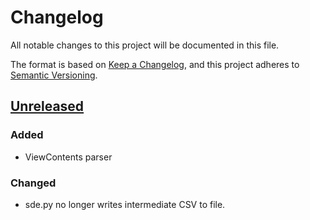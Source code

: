# Changelog

All notable changes to this project will be documented in this file.

The format is based on [Keep a Changelog](https://keepachangelog.com/en/1.0.0/),
and this project adheres to [Semantic Versioning](https://semver.org/spec/v2.0.0.html).

## [Unreleased]

### Added

- ViewContents parser

### Changed

- sde.py no longer writes intermediate CSV to file.

[unreleased]: https://github.com/harrelchris/eveparse/compare/main...develop
